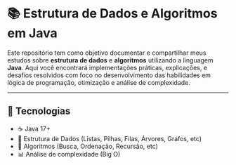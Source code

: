 # 📚 Estrutura de Dados e Algoritmos em Java

Este repositório tem como objetivo documentar e compartilhar meus estudos sobre **estrutura de dados** e **algoritmos** utilizando a linguagem **Java**. Aqui você encontrará implementações práticas, explicações, e desafios resolvidos com foco no desenvolvimento das habilidades em lógica de programação, otimização e análise de complexidade.

---

## 🚀 Tecnologias

- ☕ Java 17+
- 🧠 Estrutura de Dados (Listas, Pilhas, Filas, Árvores, Grafos, etc)
- 🔁 Algoritmos (Busca, Ordenação, Recursão, etc)
- 📊 Análise de complexidade (Big O)

